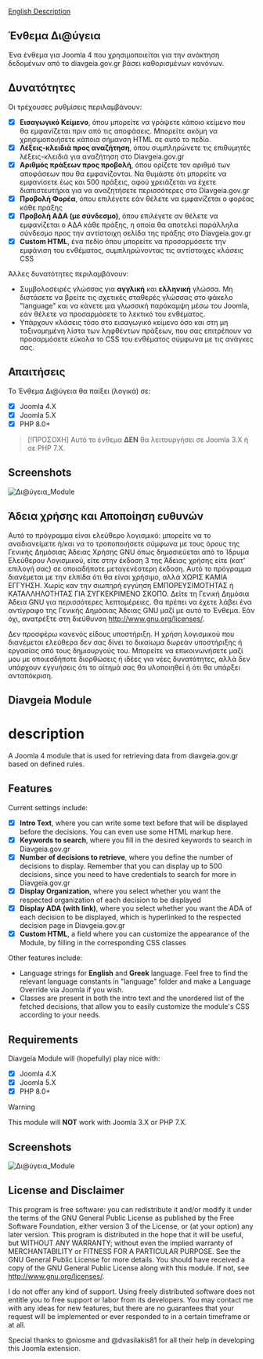[English Description](#description)

## Ένθεμα Δι@ύγεια
Ένα ένθεμα για Joomla 4 που χρησιμοποιείται για την ανάκτηση δεδομένων από το diavgeia.gov.gr βάσει καθορισμένων κανόνων.

## Δυνατότητες
Οι τρέχουσες ρυθμίσεις περιλαμβάνουν:
- [x] **Εισαγωγικό Κείμενο**, όπου μπορείτε να γράψετε κάποιο κείμενο που θα εμφανίζεται πριν από τις αποφάσεις. Μπορείτε ακόμη να χρησιμοποιήσετε κάποια σήμανση HTML σε αυτό το πεδίο.
- [x] **Λέξεις-κλειδιά προς αναζήτηση**, όπου συμπληρώνετε τις επιθυμητές λέξεις-κλειδιά για αναζήτηση στο Diavgeia.gov.gr
- [x] **Αριθμός πράξεων προς προβολή**, όπου ορίζετε τον αριθμό των αποφάσεων που θα εμφανίζονται. Να θυμάστε ότι μπορείτε να εμφανίσετε έως και 500 πράξεις, αφού χρειάζεται να έχετε διαπιστευτήρια για να αναζητήσετε περισσότερες στο Diavgeia.gov.gr
- [x] **Προβολή Φορέα**, όπου επιλέγετε εάν θέλετε να εμφανίζεται ο φορέας κάθε πράξης
- [x] **Προβολή ΑΔΑ (με σύνδεσμο)**, όπου επιλέγετε αν θέλετε να εμφανίζεται ο ΑΔΑ κάθε πράξης, η οποία θα αποτελεί παράλληλα σύνδεσμο προς την αντίστοιχη σελίδα της πράξης στο Diavgeia.gov.gr
- [x] **Custom HTML**, ένα πεδίο όπου μπορείτε να προσαρμόσετε την εμφάνιση του ενθέματος, συμπληρώνοντας τις αντίστοιχες κλάσεις CSS

Άλλες δυνατότητες περιλαμβάνουν:
+ Συμβολοσειρές γλώσσας για **αγγλική** και **ελληνική** γλώσσα. Μη διστάσετε να βρείτε τις σχετικές σταθερές γλώσσας στο φάκελο "language" και να κάνετε μια γλωσσική παράκαμψη μέσω του Joomla, εάν θέλετε να προσαρμόσετε το λεκτικό του ενθέματος.
+ Υπάρχουν κλάσεις τόσο στο εισαγωγικό κείμενο όσο και στη μη ταξινομημένη λίστα των ληφθέντων πράξεων, που σας επιτρέπουν να προσαρμόσετε εύκολα το CSS του ενθέματος σύμφωνα με τις ανάγκες σας.

## Απαιτήσεις
Το Ένθεμα Δι@ύγεια θα παίξει (λογικά) σε:
- [x] Joomla 4.X
- [X] Joomla 5.X
- [x] PHP 8.0+

> [!ΠΡΟΣΟΧΗ]
> Αυτό το ένθεμα **ΔΕΝ** θα λειτουργήσει σε Joomla 3.X ή σε PHP 7.X.

## Screenshots
![Δι@ύγεια_Module](https://github.com/rinenweb/mod_diavgeia/assets/17462686/2f300837-bfac-45bf-9006-800cdab1bced)

## Άδεια χρήσης και Αποποίηση ευθυνών
Αυτό το πρόγραμμα είναι ελεύθερο λογισμικό: μπορείτε να το αναδιανείμετε ή/και να το τροποποιήσετε σύμφωνα με τους όρους της Γενικής Δημόσιας Άδειας Χρήσης GNU όπως δημοσιεύεται από το Ίδρυμα Ελεύθερου Λογισμικού, είτε στην έκδοση 3 της Άδειας χρήσης είτε (κατ' επιλογή σας) σε οποιαδήποτε μεταγενέστερη έκδοση.
Αυτό το πρόγραμμα διανέμεται με την ελπίδα ότι θα είναι χρήσιμο, αλλά ΧΩΡΙΣ ΚΑΜΙΑ ΕΓΓΥΗΣΗ. Χωρίς καν την σιωπηρή εγγύηση ΕΜΠΟΡΕΥΣΙΜΟΤΗΤΑΣ ή ΚΑΤΑΛΛΗΛΟΤΗΤΑΣ ΓΙΑ ΣΥΓΚΕΚΡΙΜΕΝΟ ΣΚΟΠΟ. Δείτε τη Γενική Δημόσια Άδεια GNU για περισσότερες λεπτομέρειες. Θα πρέπει να έχετε λάβει ένα αντίγραφο της Γενικής Δημόσιας Άδειας GNU μαζί με αυτό το Ένθεμα. Εάν όχι, ανατρέξτε στη διεύθυνση http://www.gnu.org/licenses/.

Δεν προσφέρω κανενός είδους υποστήριξη. Η χρήση λογισμικού που διανέμεται ελεύθερα δεν σας δίνει το δικαίωμα δωρεάν υποστήριξης ή εργασίας από τους δημιουργούς του. Μπορείτε να επικοινωνήσετε μαζί μου με οποιεσδήποτε διορθώσεις ή ιδέες για νέες δυνατότητες, αλλά δεν υπάρχουν εγγυήσεις ότι το αίτημά σας θα υλοποιηθεί ή ότι θα υπάρξει ανταπόκριση.


## Diavgeia Module
# description
A Joomla 4 module that is used for retrieving data from diavgeia.gov.gr based on defined rules.

## Features
Current settings include:
- [x] **Intro Text**, where you can write some text before that will be displayed before the decisions. You can even use some HTML markup here.
- [x] **Keywords to search**, where you fill in the desired keywords to search in Diavgeia.gov.gr
- [x] **Number of decisions to retrieve**, where you define the number of decisions to display. Remember that you can display up to 500 decisions, since you need to have credentials to search for more in Diavgeia.gov.gr
- [x] **Display Organization**, where you select whether you want the respected organization of each decision to be displayed
- [x] **Display ADA (with link)**, where you select whether you want the ADA of each decision to be displayed, which is hyperlinked to the respected decision page in Diavgeia.gov.gr
- [X] **Custom HTML**, a field where you can customize the appearance of the Module, by filling in the corresponding CSS classes

Other features include:
+ Language strings for **English** and **Greek** language. Feel free to find the relevant language constants in "language" folder and make a Language Override via Joomla if you wish.
+ Classes are present in both the intro text and the unordered list of the fetched decisions, that allow you to easily customize the module's CSS according to your needs.


## Requirements
Diavgeia Module will (hopefully) play nice with:
- [x] Joomla 4.X
- [X] Joomla 5.X
- [x] PHP 8.0+

> [!WARNING]
>This module will **NOT** work with Joomla 3.X or PHP 7.X.

## Screenshots
![Δι@ύγεια_Module](https://github.com/rinenweb/mod_diavgeia/assets/17462686/2f300837-bfac-45bf-9006-800cdab1bced)

## License and Disclaimer
This program is free software: you can redistribute it and/or modify it under the terms of the GNU General Public License as published by the Free Software Foundation, either version 3 of the License, or (at your option) any later version.
This program is distributed in the hope that it will be useful, but WITHOUT ANY WARRANTY; without even the implied warranty of MERCHANTABILITY or FITNESS FOR A PARTICULAR PURPOSE. See the GNU General Public License for more details.
You should have received a copy of the GNU General Public License along with this module. If not, see http://www.gnu.org/licenses/.

I do not offer any kind of support. Using freely distributed software does not entitle you to free support or labor from its developers. You may contact me with any ideas for new features, but there are no guarantees that your request will be implemented or ever responded to in a certain timeframe or at all.

Special thanks to @niosme and @dvasilakis81 for all their help in developing this Joomla extension.

